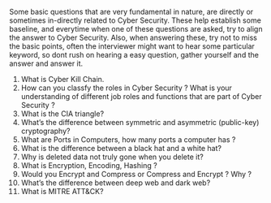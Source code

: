 Some basic questions that are very fundamental in nature, are directly or sometimes in-directly related to Cyber Security.
These help establish some baseline, and everytime when one of these questions are asked, try to align the answer to Cyber Security.
Also, when answering these, try not to miss the basic points, often the interviewer might want to hear some particular keyword, so dont rush on hearing a easy question, gather yourself and the answer and answer it.

1. What is Cyber Kill Chain.
2. How can you classfy the roles in Cyber Security ? What is your understanding of different job roles and functions that are part of Cyber Security ?
3. What is the CIA triangle?
4. What’s the difference between symmetric and asymmetric (public-key) cryptography?
5. What are Ports in Computers, how many ports a computer has ?
1. What is the difference between a black hat and a white hat?
1. Why is deleted data not truly gone when you delete it?
1. What is Encryption, Encoding, Hashing ?
1. Would you Encrypt and Compress or Compress and Encrypt ? Why ?
1. What’s the difference between deep web and dark web?
1. What is MITRE ATT&CK?
